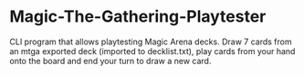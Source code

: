 # Magic-The-Gathering-Playtester
CLI program that allows playtesting Magic Arena decks. Draw 7 cards from an mtga exported deck (imported to decklist.txt), play cards from your hand onto the board and end your turn to draw a new card.
